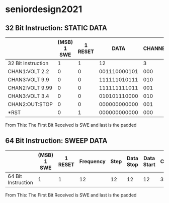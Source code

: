 # seniordesign2021
## 32 Bit Instruction: STATIC DATA 
||(MSB) 1 SWE | 1 RESET | DATA| CHANNEL | PADDED(LSB)|
| -------------| -------------| ------------- | ------------- | ------------- | ------------- | 
32 Bit Instruction| 1|1|12|3|15|
CHAN1:VOLT 2.2|0|0|001110000101|000|000000000000000|
CHAN3:VOLT 9.9|0|0|111111010111|010|000000000000000| 
CHAN2:VOLT 9.99|0|0|111111111011|001|000000000000000|
CHAN3:VOLT 3.4|0|0|010101110000|010|000000000000000|
CHAN2:OUT:STOP|0|0|000000000000|001|000000000000000|
*RST|0|1|000000000000|000|000000000000000|


From This: The First Bit Received is SWE and last is the padded

## 64 Bit Instruction: SWEEP DATA 
||(MSB) 1 SWE | 1 RESET | Frequency|Step |Data Stop | Data Start | CHANNEL | PADDED(LSB)|
| -------------| -------------| ------------- | ------------- | ------------- | ------------- | ------------- | ------------- | ------------- | 
64 Bit Instruction| 1|1|12|12|12|12|3|11|

From This: The First Bit Received is SWE and last is the padded

